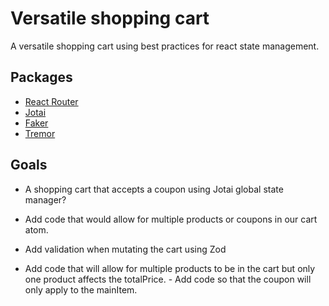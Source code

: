 <!-- PROJECT SPEC -->

# Versatile shopping cart

A versatile shopping cart using best practices for react state management.

## Packages

- [React Router](https://reactrouter.com)
- [Jotai](https://jotai.org/)
- [Faker](https://fakerjs.dev/)
- [Tremor](https://tremor.so/)

## Goals

- A shopping cart that accepts a coupon using Jotai global state manager?

- Add code that would allow for multiple products or coupons in our cart atom.

- Add validation when mutating the cart using Zod

- Add code that will allow for multiple products to be in the cart but only one product affects the totalPrice. - Add code so that the coupon will only apply to the mainItem.
